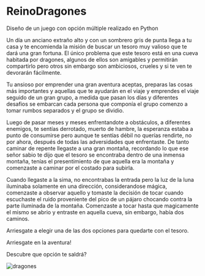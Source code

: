 # ReinoDragones

Diseño de un juego con opción múltiple realizado en Python

Un día un anciano extraño alto y con un sombrero gris de punta llega a tu casa y te encomienda la misión de buscar un tesoro muy valioso que te dará una gran fortuna. El único problema que este tesoro está en una cueva habitada por dragones, algunos de ellos son amigables y permitirán compartirlo pero otros sin embargo son ambiciosos, crueles y si te ven te devorarán fácilmente. 

Tu ansioso por emprender una gran aventura aceptas, preparas las cosas más importantes y aquellas que te ayudarán en el viaje y emprendes el viaje seguido de un gran grupo, a medida que pasan los días y diferentes desafios se embarcan cada persona que componía el grupo comenzo a tomar rumbos separados y el grupo se dividio. 

Luego de pasar meses y meses enfrentandote a obstáculos, a diferentes enemigos, te sentías derrotado, muerto de hambre, la esperanza estaba a punto de consumirse pero aunque te sentías débil no querías rendirte, no por ahora, después de todas las adversidades que enfrentaste. De tanto caminar de repente llegaste a una gran montaña, recordando lo que ese señor sabio te dijo que el tesoro se encontraba dentro de una inmensa montaña, tenías el presentimiento de que aquella era la montaña y comenzaste a caminar por el costado para subirla. 

Cuando llegaste a la sima, no encontrabas la entrada pero la luz de la luna iluminaba solamente en una dirección, considerandose mágica, comenzaste a observar aquello y tomaste la decisión de tocar cuando escuchaste el ruido proveniente del pico de un pájaro chocando contra la parte iluminada de la montaña. Comenzaste a tocar hasta que magicamente el mismo se abrio y entraste en aquella cueva, sin embargo, había dos caminos. 

Arriesgate a elegir una de las dos opciones para quedarte con el tesoro. 

Arriesgate en la aventura!

Descubre que opción te saldrá?


![dragones](https://user-images.githubusercontent.com/103209971/190930323-a9dbe54f-cc31-4de5-a9b7-450d4f0f0285.jpg)


